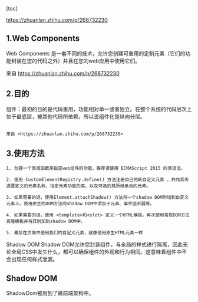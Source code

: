 [toc]





https://zhuanlan.zhihu.com/p/268732230

## 1.Web Components

Web Components 是一套不同的技术，允许您创建可重用的定制元素（它们的功能封装在您的代码之外）并且在您的web应用中使用它们。

 

来自 <https://zhuanlan.zhihu.com/p/268732230> 

##  2.目的

组件：最初的目的是代码重用，功能相对单一或者独立。在整个系统的代码层次上位于最底层，被其他代码所依赖，所以说组件化是纵向分层。

 ~~~

来自 <https://zhuanlan.zhihu.com/p/268732230> 

~~~

## 3.使用方法
~~~
1. 创建一个类或函数来指定web组件的功能，推荐请使用 ECMAScript 2015 的类语法。

2. 使用 CustomElementRegistry.define() 方法注册自己的新自定义元素 ，并向其传递要定义的元素名称、指定元素功能的类、以及可选的其所继承自的元素。

3. 如果需要的话，使用Element.attachShadow() 方法将一个shadow DOM附加到自定义元素上。使用原生的DOM方法向shadow DOM中添加子元素、事件监听器等。

4. 如果需要的话，使用 <template>和<slot> 定义一个HTML模板。再次使用常规DOM方法克隆模板并将其附加到shadow DOM中。

5. 最后在页面中使用我们的自定义元素，就像使用原生HTML元素一样

~~~



Shadow DOM
Shadow DOM允许您封装组件，与全局的样式进行隔离，因此无论全局CSS中发生什么，都可以确保组件的外观和行为相同。这意味着组件中不会出现任何样式泄漏。

## Shadow DOM
ShadowDom被用到了微前端架构中。


